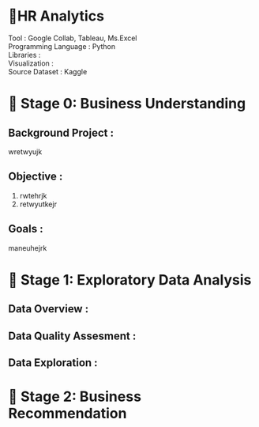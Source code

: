 # 📔**HR Analytics**
Tool : Google Collab, Tableau, Ms.Excel <br>
Programming Language : Python <br>
Libraries : <br>
Visualization : <br>
Source Dataset : Kaggle <br>

# 📂 Stage 0: Business Understanding
## Background Project :
wretwyujk

## Objective :
1. rwtehrjk
2. retwyutkejr

## Goals :
maneuhejrk
<br>

# 📂 Stage 1: Exploratory Data Analysis
## Data Overview :

## Data Quality Assesment :

## Data Exploration :

# 📂 Stage 2: Business Recommendation
